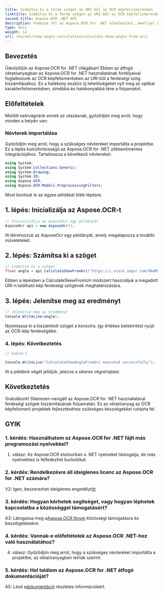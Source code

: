 ```yaml
---
title: Számítsa ki a ferde szöget az URI-ből az OCR képfelismerésben
linktitle: Számítsa ki a ferde szöget az URI-ből az OCR képfelismerésben
second_title: Aspose.OCR .NET API
description: Fedezze fel az Aspose.OCR for .NET alkalmazást, amellyel könnyedén kiszámíthatja a ferde szögeket az OCR képfelismerésben. Fokozza projektjeit pontossággal és hatékonysággal.
type: docs
weight: 12
url: /hu/net/skew-angle-calculation/calculate-skew-angle-from-uri/
---
```

## Bevezetés

Üdvözöljük az Aspose.OCR for .NET világában! Ebben az átfogó oktatóanyagban az Aspose.OCR for .NET használatának fortélyaival foglalkozunk az OCR képfelismerésben az URI-ből a ferdeségi szög kiszámításához. Ez a hatékony eszköz új lehetőségeket nyit meg az optikai karakterfelismerésben, simábbá és hatékonyabbá téve a folyamatot.

## Előfeltételek

Mielőtt nekivágnánk ennek az utazásnak, győződjön meg arról, hogy minden a helyén van:

### Névterek importálása

Győződjön meg arról, hogy a szükséges névtereket importálta a projektbe. Ez a lépés kulcsfontosságú az Aspose.OCR for .NET zökkenőmentes integrációjához. Tartalmazza a következő névtereket:

```csharp
using System;
using System.Collections.Generic;
using System.Drawing;
using System.IO;
using Aspose.OCR;
using Aspose.OCR.Models.PreprocessingFilters;
```

Most bontsuk le az egyes példákat több lépésre.

## 1. lépés: Inicializálja az Aspose.OCR-t

```csharp
// Inicializálja az AsposeOcr egy példányát
AsposeOcr api = new AsposeOcr();
```

Itt létrehozzuk az AsposeOcr egy példányát, amely megalapozza a további műveleteket.

## 2. lépés: Számítsa ki a szöget

```csharp
// Számítsa ki a szöget
float angle = api.CalculateSkewFromUri("https://i.stack.imgur.com/0A4M9.png");
```

Ebben a lépésben a CalculateSkewFromUri módszert használjuk a megadott URI-n található kép ferdeségi szögének meghatározására.

## 3. lépés: Jelenítse meg az eredményt

```csharp
// Jelenítse meg az eredményt
Console.WriteLine(angle);
```

Nyomtassa ki a kiszámított szöget a konzolra, így értékes betekintést nyújt az OCR-kép ferdeségébe.

### 4. lépés: Következtetés

```csharp
// ExEnd:1

Console.WriteLine("CalculateSkewAngleFromUri executed successfully");
```

Itt a példánk végét jelöljük, jelezve a sikeres végrehajtást.

## Következtetés

Gratulálunk! Sikeresen navigált az Aspose.OCR for .NET használatával ferdeségi szögek kiszámításának folyamatán. Ez az oktatóanyag az OCR képfelismerő projektek fejlesztéséhez szükséges készségekkel ruházta fel.

## GYIK

### 1. kérdés: Használhatom az Aspose.OCR for .NET fájlt más programozási nyelvekkel?

1. válasz: Az Aspose.OCR elsősorban a .NET nyelveket támogatja, de más nyelvekhez is felfedezhet burkolókat.

### 2. kérdés: Rendelkezésre áll ideiglenes licenc az Aspose.OCR for .NET számára?

 V2: Igen, beszerezhet ideiglenes engedélyt[itt](https://purchase.aspose.com/temporary-license/).

### 3. kérdés: Hogyan kérhetek segítséget, vagy hogyan léphetek kapcsolatba a közösséggel támogatásért?

 A3: Látogassa meg a[Aspose.OCR fórum](https://forum.aspose.com/c/ocr/16) közösségi támogatásra és beszélgetésekre.

### 4. kérdés: Vannak-e előfeltételek az Aspose.OCR .NET-hez való használatához?

4. válasz: Győződjön meg arról, hogy a szükséges névtereket importálta a projektbe, az oktatóanyagban leírtak szerint.

### 5. kérdés: Hol találom az Aspose.OCR for .NET átfogó dokumentációját?

 A5: Lásd a[dokumentáció](https://reference.aspose.com/ocr/net/) részletes információkért.